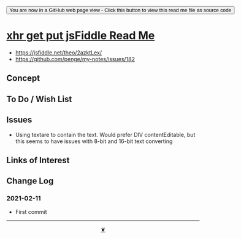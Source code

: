 <span style=display:none; >[You are now in a GitHub source code view - click this link to view Read Me file as a web page]( https://pushme-pullyou.github.io/tootoo-2021/sandbox/xgp-xhr-get-put-jsfiddle/readme.html  "View file as a web page." ) </span>

<div><input type=button onclick=window.top.location.href="https://github.com/pushme-pullyou/tootoo-2021/tree/master/sandbox/xgp-xhr-get-put-jsfiddle/";
value='You are now in a GitHub web page view - Click this button to view this read me file as source code' ></div>


# [xhr get put jsFiddle Read Me]( https://pushme-pullyou.github.io/tootoo-2021/sandbox/xgp-xhr-get-put-jsfiddle/readme.html )

<!--@@@
<div class=iframe-resize ><iframe src=https://pushme-pullyou.github.io/tootoo-2021/ sandbox/xgp-xhr-get-put-jsfiddle/ height=100% width=100% ></iframe></div>
_ZZZZZ in a resizable window. One finger to rotate. Two to zoom._

### Full Screen: [xhr get put jsFiddle]( https://pushme-pullyou.github.io/tootoo-2021/sandbox/xgp-xhr-get-put-jsfiddle/ )
@@@-->

* https://jsfiddle.net/theo/2azktLex/
* https://github.com/penge/my-notes/issues/182

## Concept


## To Do / Wish List


## Issues

* Using textare to contain the text. Would prefer DIV contentEditable, but this seems to have issues with 8-bit and 16-bit text converting

## Links of Interest


## Change Log


### 2021-02-11


* First commit


***

<center title="Hello! Click me to go up to the top" ><a class=aDingbat href=javascript:window.scrollTo(0,0);> ❦ </a></center>

